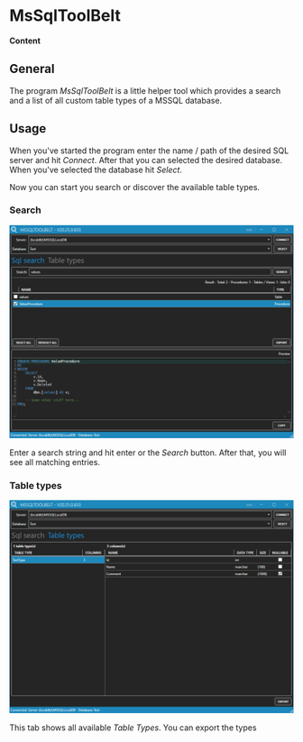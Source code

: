 # MsSqlToolBelt

**Content**


## General
The program *MsSqlToolBelt* is a little helper tool which provides a search and a list of all custom table types of a MSSQL database.

## Usage
When you've started the program enter the name / path of the desired SQL server and hit *Connect*. After that you can selected the desired database. When you've selected the database hit *Select*.

Now you can start you search or discover the available table types.

### Search
![search](images/search.png)

Enter a search string and hit enter or the *Search* button. After that, you will see all matching entries.

### Table types
![table types](images/tabletypes.png)

This tab shows all available *Table Types*. You can export the types 